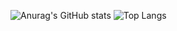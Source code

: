 ![Anurag's GitHub stats](https://github-readme-stats.vercel.app/api?username=dbstmdgks93&show_icons=true&theme=tokyonight)
![Top Langs](https://github-readme-stats.vercel.app/api/top-langs/?username=6810779s&layout=compact&theme=tokyonight)
